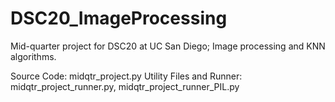 # DSC20_ImageProcessing
Mid-quarter project for DSC20 at UC San Diego; Image processing and KNN algorithms.


Source Code: midqtr_project.py
Utility Files and Runner: midqtr_project_runner.py, midqtr_project_runner_PIL.py  
